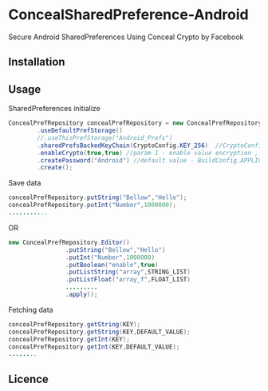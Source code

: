 # ConcealSharedPreference-Android
Secure Android SharedPreferences Using Conceal Crypto by Facebook


## Installation



## Usage

SharedPreferences initialize
```java
ConcealPrefRepository concealPrefRepository = new ConcealPrefRepository.PreferencesBuilder(this)
        .useDefaultPrefStorage()
        //.useThisPrefStorage("Android_Prefs")
        .sharedPrefsBackedKeyChain(CryptoConfig.KEY_256)  //CryptoConfig.KEY_256 or CryptoConfig.KEY_128
        .enableCrypto(true,true) //param 1 - enable value encryption , param 2 - enable key encryption
        .createPassword("Android") //default value - BuildConfig.APPLICATION_ID
        .create();

```

Save data

```java
concealPrefRepository.putString("Bellow","Hello");
concealPrefRepository.putInt("Number",1000000);
...........

```

OR
```java
new ConcealPrefRepository.Editor()
                .putString("Bellow","Hello")
                .putInt("Number",1000000)
                .putBoolean("enable",true)
                .putListString("array",STRING_LIST)
                .putListFloat("array_f",FLOAT_LIST)
                .........
                .apply();
```

Fetching data

```java
concealPrefRepository.getString(KEY);
concealPrefRepository.getString(KEY,DEFAULT_VALUE);
concealPrefRepository.getInt(KEY);
concealPrefRepository.getInt(KEY,DEFAULT_VALUE);
........
```


## Licence


